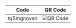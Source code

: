 | Code | QR Code |
|------|---------|
| tq5mgnovsn | ![QR Code](https://api.qrserver.com/v1/create-qr-code/?size=150x150&data=tq5mgnovsn) |
